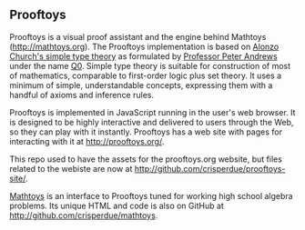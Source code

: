 ## Prooftoys

Prooftoys is a visual proof assistant and
the engine behind Mathtoys (http://mathtoys.org).
The Prooftoys implementation is based on [Alonzo Church's 
simple type theory](http://plato.stanford.edu/entries/type-theory-church/)
as formulated by 
[Professor Peter Andrews](http://gtps.math.cmu.edu/andrews.html)
under the name [Q0](http://en.wikipedia.org/wiki/Q_zero).
Simple type theory is suitable for construction
of most of mathematics, comparable to first-order
logic plus set theory.  It uses a minimum of
simple, understandable concepts, expressing them with
a handful of axioms and inference rules. 

Prooftoys is implemented in JavaScript running in the user's
web browser.  It is designed to be highly interactive and delivered
to users through the Web, so they can play with it instantly.
Prooftoys has a web site with pages for interacting with it
at http://prooftoys.org/.

This repo used to have the assets for the prooftoys.org website, but
files related to the webiste are now at
http://github.com/crisperdue/prooftoys-site/.

[Mathtoys](http://mathtoys.org) is an interface to Prooftoys tuned for
working high school algebra problems.  Its unique HTML and code is also
on GitHub at http://github.com/crisperdue/mathtoys.
